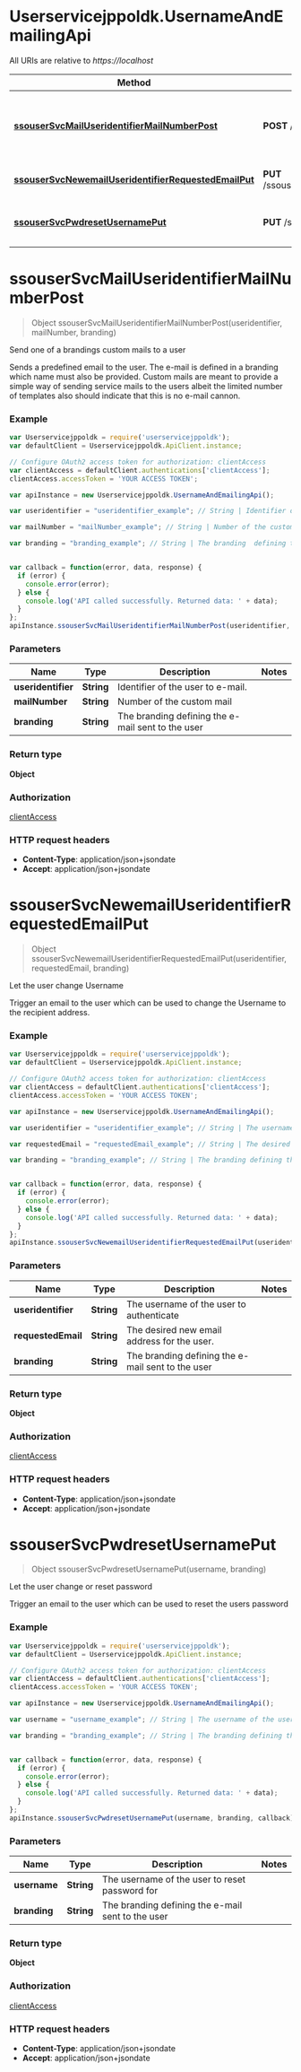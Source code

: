 # Userservicejppoldk.UsernameAndEmailingApi

All URIs are relative to *https://localhost*

Method | HTTP request | Description
------------- | ------------- | -------------
[**ssouserSvcMailUseridentifierMailNumberPost**](UsernameAndEmailingApi.md#ssouserSvcMailUseridentifierMailNumberPost) | **POST** /ssouser.svc/mail/{useridentifier}/{mailNumber} | Send one of a brandings custom mails to a user
[**ssouserSvcNewemailUseridentifierRequestedEmailPut**](UsernameAndEmailingApi.md#ssouserSvcNewemailUseridentifierRequestedEmailPut) | **PUT** /ssouser.svc/newemail/{useridentifier}/{requestedEmail} | Let the user change Username
[**ssouserSvcPwdresetUsernamePut**](UsernameAndEmailingApi.md#ssouserSvcPwdresetUsernamePut) | **PUT** /ssouser.svc/pwdreset/{username} | Let the user change or reset password


<a name="ssouserSvcMailUseridentifierMailNumberPost"></a>
# **ssouserSvcMailUseridentifierMailNumberPost**
> Object ssouserSvcMailUseridentifierMailNumberPost(useridentifier, mailNumber, branding)

Send one of a brandings custom mails to a user

Sends a predefined email to the user. The e-mail is defined in a branding which name must also be provided. Custom mails are meant to provide a simple way of sending service mails to the users albeit the limited number of templates also should indicate that this is no e-mail cannon.

### Example
```javascript
var Userservicejppoldk = require('userservicejppoldk');
var defaultClient = Userservicejppoldk.ApiClient.instance;

// Configure OAuth2 access token for authorization: clientAccess
var clientAccess = defaultClient.authentications['clientAccess'];
clientAccess.accessToken = 'YOUR ACCESS TOKEN';

var apiInstance = new Userservicejppoldk.UsernameAndEmailingApi();

var useridentifier = "useridentifier_example"; // String | Identifier of the user to e-mail.

var mailNumber = "mailNumber_example"; // String | Number of the custom mail

var branding = "branding_example"; // String | The branding  defining the e-mail sent to the user


var callback = function(error, data, response) {
  if (error) {
    console.error(error);
  } else {
    console.log('API called successfully. Returned data: ' + data);
  }
};
apiInstance.ssouserSvcMailUseridentifierMailNumberPost(useridentifier, mailNumber, branding, callback);
```

### Parameters

Name | Type | Description  | Notes
------------- | ------------- | ------------- | -------------
 **useridentifier** | **String**| Identifier of the user to e-mail. | 
 **mailNumber** | **String**| Number of the custom mail | 
 **branding** | **String**| The branding  defining the e-mail sent to the user | 

### Return type

**Object**

### Authorization

[clientAccess](../README.md#clientAccess)

### HTTP request headers

 - **Content-Type**: application/json+jsondate
 - **Accept**: application/json+jsondate

<a name="ssouserSvcNewemailUseridentifierRequestedEmailPut"></a>
# **ssouserSvcNewemailUseridentifierRequestedEmailPut**
> Object ssouserSvcNewemailUseridentifierRequestedEmailPut(useridentifier, requestedEmail, branding)

Let the user change Username

Trigger an email to the user which can be used to change the Username to the recipient address.

### Example
```javascript
var Userservicejppoldk = require('userservicejppoldk');
var defaultClient = Userservicejppoldk.ApiClient.instance;

// Configure OAuth2 access token for authorization: clientAccess
var clientAccess = defaultClient.authentications['clientAccess'];
clientAccess.accessToken = 'YOUR ACCESS TOKEN';

var apiInstance = new Userservicejppoldk.UsernameAndEmailingApi();

var useridentifier = "useridentifier_example"; // String | The username of the user to authenticate

var requestedEmail = "requestedEmail_example"; // String | The desired new email address for the user.

var branding = "branding_example"; // String | The branding defining the e-mail sent to the user


var callback = function(error, data, response) {
  if (error) {
    console.error(error);
  } else {
    console.log('API called successfully. Returned data: ' + data);
  }
};
apiInstance.ssouserSvcNewemailUseridentifierRequestedEmailPut(useridentifier, requestedEmail, branding, callback);
```

### Parameters

Name | Type | Description  | Notes
------------- | ------------- | ------------- | -------------
 **useridentifier** | **String**| The username of the user to authenticate | 
 **requestedEmail** | **String**| The desired new email address for the user. | 
 **branding** | **String**| The branding defining the e-mail sent to the user | 

### Return type

**Object**

### Authorization

[clientAccess](../README.md#clientAccess)

### HTTP request headers

 - **Content-Type**: application/json+jsondate
 - **Accept**: application/json+jsondate

<a name="ssouserSvcPwdresetUsernamePut"></a>
# **ssouserSvcPwdresetUsernamePut**
> Object ssouserSvcPwdresetUsernamePut(username, branding)

Let the user change or reset password

Trigger an email to the user which can be used to reset the users password

### Example
```javascript
var Userservicejppoldk = require('userservicejppoldk');
var defaultClient = Userservicejppoldk.ApiClient.instance;

// Configure OAuth2 access token for authorization: clientAccess
var clientAccess = defaultClient.authentications['clientAccess'];
clientAccess.accessToken = 'YOUR ACCESS TOKEN';

var apiInstance = new Userservicejppoldk.UsernameAndEmailingApi();

var username = "username_example"; // String | The username of the user to reset password for

var branding = "branding_example"; // String | The branding defining the e-mail sent to the user


var callback = function(error, data, response) {
  if (error) {
    console.error(error);
  } else {
    console.log('API called successfully. Returned data: ' + data);
  }
};
apiInstance.ssouserSvcPwdresetUsernamePut(username, branding, callback);
```

### Parameters

Name | Type | Description  | Notes
------------- | ------------- | ------------- | -------------
 **username** | **String**| The username of the user to reset password for | 
 **branding** | **String**| The branding defining the e-mail sent to the user | 

### Return type

**Object**

### Authorization

[clientAccess](../README.md#clientAccess)

### HTTP request headers

 - **Content-Type**: application/json+jsondate
 - **Accept**: application/json+jsondate

